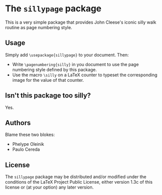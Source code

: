 # The `sillypage` package

This is a very simple package that provides John Cleese's iconic silly walk
routine as page numbering style.

## Usage

Simply add `\usepackage{sillypage}` to your document. Then:

- Write `\pagenumbering{silly}` in you document to use the page numbering
  style defined by this package.
- Use the macro `\silly` on a LaTeX counter to typeset the corresponding
  image for the value of that counter.
  
## Isn't this package too silly?

Yes.

## Authors

Blame these two blokes:

- Phelype Oleinik
- Paulo Cereda

## License

The `sillypage` package may be distributed and/or modified under the
conditions of the LaTeX Project Public License, either version 1.3c of
this license or (at your option) any later version.

